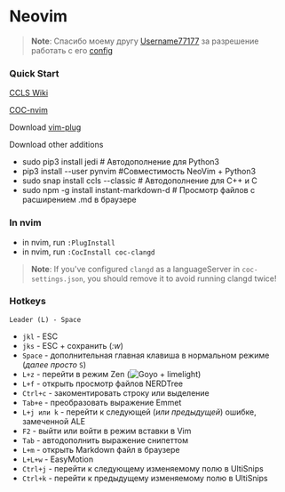# Neovim

> **Note**: Спасибо моему другу [Username77177](https://github.com/Username77177) за разрешение работать с его [config](https://github.com/Username77177/dotfiles/tree/i3-ground-rain/config/nvim) 

### Quick Start
 [CCLS Wiki](https://github.com/MaskRay/ccls/wiki)
 
 [COC-nvim](https://github.com/neoclide/coc.nvim)

 Download [vim-plug](https://github.com/junegunn/vim-plug)
 
Download other additions
* sudo pip3 install jedi # Автодополнение для Python3
* pip3 install --user pynvim #Совместимость NeoVim + Python3
* sudo snap install ccls --classic # Автодополнение для C++ и C
* sudo npm -g install instant-markdown-d # Просмотр файлов с расширением .md в браузере

### In nvim
* in nvim, run `:PlugInstall`
* in nvim, run `:CocInstall coc-clangd`
> **Note**: If you've configured `clangd` as a languageServer in `coc-settings.json`, you should remove it to avoid running clangd twice!

### Hotkeys
`Leader (L) - Space`
- `jkl` - ESC
- `jks` - ESC + сохранить (*:w*)
- `Space` - дополнительная главная клавиша в нормальном режиме (*далее просто* `S`)
- `L+z` - перейти в режим Zen (![Goyo](https://github.com/junegunn/goyo.vim) + limelight)
- `L+f` - открыть просмотр файлов NERDTree
- `Ctrl+c` - закоментировать строку или выделение
- `Tab+e` - преобразовать выражение Emmet
- `L+j или k` - перейти к следующей (*или предыдущей*) ошибке, замеченной ALE
- `F2` - выйти или войти в режим вставки в Vim
- `Tab` - автодополнить выражение снипеттом
- `L+m` - открыть Markdown файл в браузере
- `L+L+w` - EasyMotion
- `Ctrl+j` - перейти к следующему изменяемому полю в UltiSnips
- `Ctrl+k` - перейти к предыдущему изменяемому полю в UltiSnips
